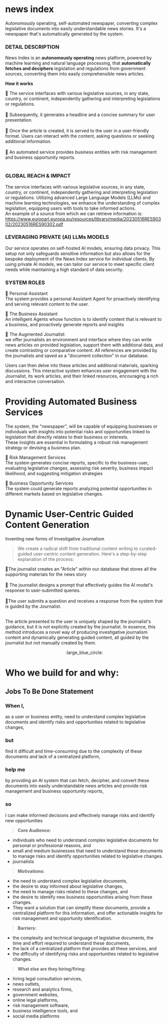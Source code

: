 # news index
Autonomously operating, self-automated newspaper, converting complex legislative documents into easily understandable news stories. It's a newspaper that's automatically generated by the system.<BR>


### DETAIL DESCRIPTION
News Index is an **autonomously operating** news platform, powered by machine learning and natural language processing, that **automatically fetches and deciphers** legislation and regulations from government sources, converting them into easily comprehensible news articles.<br>

**How it works**

:small_blue_diamond: The service interfaces with various legislative sources, in any state, country, or continent, independently gathering and interpreting legislations or regulations.<br><br>
:small_blue_diamond: Subsequently, it generates a headline and a concise summary for user presentation.<br><br>
:small_blue_diamond: Once the article is created, it is served to the user in a user-friendly format. Users can interact with the content, asking questions or seeking additional information.<br><br>
:small_blue_diamond: An automated service provides business entities with risk management and business opportunity reports. <br><br>

### GLOBAL REACH & IMPACT
The service interfaces with various legislative sources, in any state, country, or continent, independently gathering and interpreting legislation or regulations.
Utilizing advanced Large Language Models (LLMs) and machine learning technologies, we enhance the understanding of complex legislation, equipping users with tools to take informed actions.<br>
An example of a source from which we can retrieve information is: https://www.europarl.europa.eu/resources/library/media/20230516RES90302/20230516RES90302.pdf<br>


###   LEVERAGING PRIVATE (AI) LLMs MODELS
Our service operates on self-hosted AI models, ensuring data privacy. This setup not only safeguards sensitive information but also allows for the bespoke deployment of the News Index service for individual clients. By using private AI models, we can tailor our service to meet specific client needs while maintaining a high standard of data security.



### SYSTEM ROLES


:small_blue_diamond: Personal Assistant<br>
The system provides a personal Assistant Agent for proactively identifying and serving relevant content to the user.<BR>


:small_blue_diamond: The Business Assistant<BR>
An intelligent Agents whose function is to  identify content that is relevant to a business, and proactively generate reports and insights <br>


:small_blue_diamond: The Augmented Journalist:<BR>
we offer journalists an environment and interface where they can write news articles on provided legislation, support them with additional data, and create contrasting or comparative content. All references are provided by the journalists and saved as a "document collection" in our database.<br>

Users can then delve into these articles and additional materials, sparking discussions. This interactive system enhances user engagement with the Journalist, its work articles, and their linked resources, encouraging a rich and interactive conversation.<br>

# Providing Automated Business Services
The system, the "newspaper", will be capable of equipping businesses or individuals with insights into potential risks and opportunities linked to legislation that directly relates to their business or interests.<br> These insights are essential in formulating a robust risk management strategy or devising a business plan.

:small_blue_diamond: Risk Management Services<br>
The system generates concise reports, specific to the business-user, evaluating legislative changes, assessing risk severity, business impact likelihood, and suggesting mitigation strategies<be><br>

:small_blue_diamond: Business Opportunity Services<br>
The system could generate reports analyzing potential opportunities in different markets based on legislative changes. <br>



# Dynamic User-Centric Guided Content Generation
Inventing new forms of Investigative Journalism <br>

>  We create a radical shift from traditional content writing to curated-guided user-centric content generation. Here's a step-by-step explanation of the process:<br>

:small_blue_diamond:The journalist creates an "Article" within our database that stores all the supporting materials for the news story<br><br>
:small_blue_diamond: The journalist designs a prompt that effectively guides the AI model's response to user-submitted queries.<br><br>
:small_blue_diamond:The user submits a question and receives a response from the system that is guided by the Journalist.<br><br>

The article presented to the user is uniquely shaped by the journalist's guidance, but it is not explicitly created by the journalist.
In essence, this method introduces a novel way of producing investigative journalism content and dynamically generating guided content, all guided by the journalist but not manually created by them.<br>

<p align="center">
  :large_blue_circle:
</p>


# Who we build for and why: 
## Jobs To Be Done Statement
### When I,<br>
as a user or business entity, need to understand complex legislative documents and identify risks and opportunities related to legislative changes, <br>
### but <br>
find it difficult and time-consuming due to the complexity of these documents and lack of a centralized platform, <br>
### help me<br>
by providing an AI system that can fetch, decipher, and convert these documents into easily understandable news articles and provide risk management and business opportunity reports, <br>
### so <br>
I can make informed decisions and effectively manage risks and identify new opportunities<be>

>**Core Audience:**
* individuals who need to understand complex legislative documents for personal or professional reasons, and
* small and medium businesses that need to understand these documents to manage risks and identify opportunities related to legislative changes.
* journalists

>**Motivations:**
* the need to understand complex legislative documents,
* the desire to stay informed about legislative changes,
* the need to manage risks related to these changes, and
* the desire to identify new business opportunities arising from these changes.
* They want a solution that can simplify these documents, provide a centralized platform for this information, and offer actionable insights for risk management and opportunity identification.

>**Barriers:**
* the complexity and technical language of legislative documents, the time and effort required to understand these documents,
*  the lack of a centralized platform that provides all these services, and
*  the difficulty of identifying risks and opportunities related to legislative changes.

>**What else are they hiring/firing:**
* hiring legal consultation services,
* news outlets,
* research and analytics firms,
* government websites,
* online legal platforms,
* risk management software,
* business intelligence tools, and
* social media platforms 




